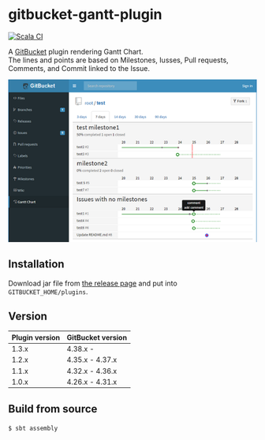 # gitbucket-gantt-plugin
[![Scala CI](https://github.com/kasancode/gitbucket-gantt-plugin/actions/workflows/scala.yml/badge.svg)](https://github.com/kasancode/gitbucket-gantt-plugin/actions/workflows/scala.yml)

A [GitBucket](https://github.com/gitbucket/gitbucket) plugin rendering Gantt Chart.  
The lines and points are based on Milestones, Iusses, Pull requests, Comments, and Commit linked to the Issue.   

![Screenshot](./doc/screenshot.png)


## Installation

Download jar file from [the release page](https://github.com/kasancode/gitbucket-gantt-plugin/releases) and put into `GITBUCKET_HOME/plugins`.

## Version

Plugin version|GitBucket version
:---|:---
1.3.x|4.38.x -
1.2.x|4.35.x - 4.37.x
1.1.x|4.32.x - 4.36.x
1.0.x|4.26.x - 4.31.x

## Build from source

`$ sbt assembly`
